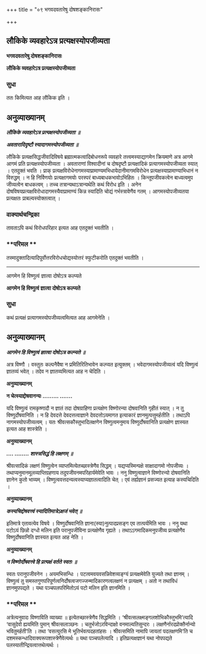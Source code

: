 +++
title = "०९ भगवदवतारेषु दोषशङ्कानिरासः"

+++


## लौकिके व्यवहारेऽत्र प्रत्यक्षस्योपजीव्यता

**भगवदवतारेषु दोषशङ्कानिरासः**

**लौकिके व्यवहारेऽत्र प्रत्यक्षस्योपजीव्यता**

### **सुधा**

ततः किमित्यत आह लौकिक इति ।

## **अनुव्याख्यानम्**

***लौकिके व्यवहारेऽत्र प्रत्यक्षस्योपजीव्यता ॥***

***अवतारादिदृष्टौ स्यादागमस्योपजीव्यता ॥***

लौकिके प्रत्यक्षसिद्धजीवादिविषये ब्रह्मात्मकत्वादिबोधनरूपे व्यवहारे तत्त्वमस्याद्यागमेन क्रियमाणे अत्र आगमे आगमं प्रति प्रत्यक्षस्योपजीव्यता । अवताराणां विश्वादीनां च दोषदृष्टौ प्रत्यक्षादिकं प्रत्यागमस्योपजीव्यता स्यात् । एतदुक्तं भवति । प्राक् प्रत्यक्षविरोधेनागमस्याप्रामाण्यमभिधायेदानीमागमविरोधेन प्रत्यक्षस्याप्रामाण्याभिधानं न विरुद्धम् । न हि निर्विणयोः प्रत्यक्षागमयोः परस्परं बाध्यबाधकभावोऽभिहितः । किन्तूपजीवकत्वेन बाध्यत्वमुप जीव्यत्वेन बाधकत्वम् । तच्च तत्रान्यथाऽत्रान्यथेति कथं विरोध इति । अनेन दोषविषयप्रत्यक्षविरोधादागमस्यैवाप्रामाण्यं किन्न स्यादिति चोद्यं गर्भस्त्रावेणैव गतम् । आगमस्योपजीव्यतया प्रत्यक्षतः प्राबल्यस्योक्तत्वात् ।

### **वाक्यार्थचन्द्रिका**

तावताऽपि कथं विरोधपरिहार इत्यत आह एतदुक्तं भवतीति ।

### **परिमल **

तस्मादुक्तादित्यादिपूर्वोत्तरविरोधचोद्यस्योत्तरं स्फुटीकरोति एतदुक्तं भवतीति ।

------------------------------------------------------------------------

आगमेन हि विष्णुत्वं ज्ञात्वा दोषोऽत्र कल्प्यते

**आगमेन हि विष्णुत्वं ज्ञात्वा दोषोऽत्र कल्प्यते**

### **सुधा**

कथं प्रत्यक्षं प्रत्यागमस्योपजीव्यत्वमित्यत आह आगमेनेति ।

## **अनुव्याख्यानम्**

***आगमेन हि विष्णुत्वं ज्ञात्वा दोषोऽत्र कल्प्यते ॥***

अत्र विष्णौ । वस्तुतः कल्पनैवैषा न प्रमितिरितिभावेन कल्प्यत इत्युक्तम् । भवेदागमस्योपजीव्यत्वं यदि विष्णुत्वं ज्ञातव्यं भवेत् । तदेव न ज्ञातव्यमित्यत आह न चेदिति ।

**अनुव्याख्यानम्**

**न चेत्स्याद्दोषवानन्यः ......... .......**

यदि विष्णुत्वं रामकृष्णादौ न ज्ञातं तदा दोषग्राहिणा प्रत्यक्षेण विष्णोरन्या दोषवानिति गृहीतं स्यात् । न तु विष्णुर्दोषवानिति । न हि देवदत्ते देवदत्तत्वाज्ञाने देवदत्तोऽयमागत इत्याकारं ज्ञानमुत्पत्तुमर्हतीति । तथाऽपि नागमस्योपजीव्यत्वम् । यतः श्रीवत्सकौस्तुभादिलक्षणेन विष्णुत्वमनुमाय विष्णुर्दोषवानिति प्रत्यक्षेण ज्ञास्यत इत्यत आह शास्त्रेति ।

**अनुव्याख्यानम्**

***.... ........ शास्त्रसिद्धं हि लक्षणम् ॥***

श्रीवत्सादिकं लक्षणं विष्णुत्वेन व्याप्तमित्येतच्छास्त्रेणैव सिद्धम् । यद्यप्यस्मिन्पक्षे साक्षादागमो नोपजीव्यः । तथाप्यनुमानमूलव्याप्तिग्रहणाय तदुपजीवनमपरिहार्यमेवेति भावः । ननु विष्णुत्वाज्ञाने विष्णोरन्यो दोषवानिति ज्ञानेन कुतो भाव्यम् । विष्णुत्ववत्तदन्यत्वस्याप्यज्ञातत्वादिति चेत् । एवं तर्ह्यज्ञानं प्रसज्यत इत्याह कस्यचिदिति ।

**अनुव्याख्यानम्**

***कस्यचिद्दोषवत्त्वं स्यादितिमात्रेऽक्षजं भवेत् ॥***

इतिमात्रे एतावत्येव विषये । विष्णुर्दोषवानिति ज्ञाना(स्या)नुत्पादप्रसङ्ग एव तात्पर्यमिति भावः । ननु यथा पटोऽयं छिन्नो दग्धो मलिन इति परानुपजीविना प्रत्यक्षेणैव गृह्यते । तथाऽऽगमादिकमनुपजीव्य प्रत्यक्षेणैव विष्णुर्दोषवानिति ज्ञास्यत इत्यत आह नेति ।

**अनुव्याख्यानम्**

***न विष्णोर्दोषवत्त्वे हि प्रत्यक्षं वर्तते स्वतः ॥***

स्वतः परानुपजीवनेन । अयमभिसन्धिः । पटत्वमवयवसन्निवेशव्यङ्ग्यं प्रत्यक्षमेवेति युज्यते तथा ज्ञानम् । विष्णुत्वं तु समस्तगुणपरिपूर्णत्वनिर्दोषत्वजगज्जन्मादिकारणत्वलक्षणं न प्रत्यक्षम् । अतो न तथाविधं ज्ञानमुपपद्यते । यथा पञ्चपलपरिमितोऽयं पटो मलिन इति ज्ञानमिति ।

### **परिमल **

अत्रेत्यनुवादः विष्णाविति व्याख्या ॥ इत्येतच्छास्त्रेणैव सिद्धमिति । ‘श्रीवत्सलक्ष्मङ्गलशोभिकौस्तुभमि’त्यादि ‘वासुदेवो ह्ययमिति पुमान् श्रीवत्सलाञ्छनः । चतुर्भजोऽरविन्दाक्षो वनमाल्यतिसुन्दरः । लक्षणैर्नारदप्रोक्तैर्नान्यो भवितुमर्हती’ति । तथा ‘वसत्युरसि मे भूतिर्भवत्पदहतांहसः । श्रीवत्समिति नामापि जायतां पदलक्षणमि’ति च दशमस्कन्धादिवाक्यरूपशास्त्रेणैवेत्यर्थः ॥ यथा पञ्चपलेत्यादि । इतिप्रत्यक्षज्ञानं यथा नोपपद्यते पलस्यातीन्द्रियत्वात्तथेत्यर्थः ।

